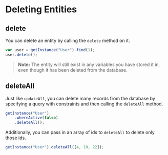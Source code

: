 # Deleting Entities

## delete

You can delete an entity by calling the `delete` method on it.

```javascript
var user = getInstance("User").find(1);
user.delete();
```

> **Note:** The entity will still exist in any variables you have stored it in,
> even though it has been deleted from the database.

## deleteAll

Just like `updateAll`, you can delete many records from the database by
specifying a query with constraints and then calling the `deleteAll` method.

```javascript
getInstance("User")
    .whereActive(false)
    .deleteAll();
```

Additionally, you can pass in an array of ids to `deleteAll` to delete only
those ids.

```javascript
getInstance("User").deleteAll([4, 10, 22]);
```
